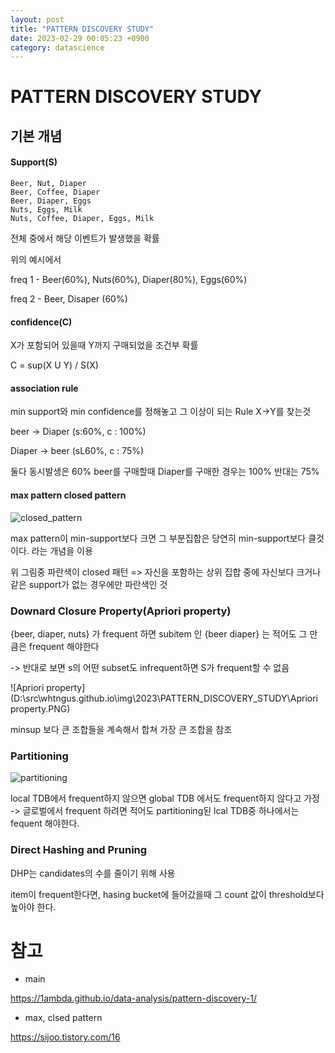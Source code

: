 ```yaml
---
layout: post
title: "PATTERN DISCOVERY STUDY"
date: 2023-02-29 00:05:23 +0900
category: datascience
---
```


# PATTERN DISCOVERY STUDY

## 기본 개념

#### Support(S)

```
Beer, Nut, Diaper
Beer, Coffee, Diaper
Beer, Diaper, Eggs
Nuts, Eggs, Milk
Nuts, Coffee, Diaper, Eggs, Milk
```

전체 중에서 해당 이벤트가 발생했을 확률 

위의 예시에서

freq 1 - Beer(60%), Nuts(60%), Diaper(80%), Eggs(60%)

freq 2 -  Beer, Disaper (60%)

#### confidence(C)

X가 포함되어 있을때 Y까지 구매되었을 조건부 확률

C = sup(X U Y) / S(X)

#### association rule

min support와 min confidence를 정해놓고 그 이상이 되는 Rule X->Y를 찾는것

beer -> Diaper (s:60%, c : 100%)  

Diaper -> beer (sL60%, c : 75%)

둘다 동시발생은 60%  beer를 구매할때 Diaper를 구매한 경우는 100% 반대는 75%

#### max pattern  closed pattern

![closed_pattern](D:\src\whtngus.github.io\img\2023\PATTERN_DISCOVERY_STUDY\closed_pattern.PNG)

max pattern이 min-support보다 크면 그 부분집합은 당연히 min-support보다 클것이다.  라는 개념을 이용 

위 그림중 파란색이 closed 패턴 =>  자신을 포함하는 상위 집합 중에 자신보다 크거나 같은 support가 없는 경우에만 파란색인 것

### Downard Closure Property(Apriori property)

{beer, diaper, nuts} 가 frequent 하면 subitem 인 {beer diaper} 는 적어도 그 만큼은 frequent 해야한다

-> 반대로 보면 s의 어떤 subset도 infrequent하면 S가 frequent할 수 없음

![Apriori property](D:\src\whtngus.github.io\img\2023\PATTERN_DISCOVERY_STUDY\Apriori property.PNG)

minsup 보다 큰 조합들을 계속해서 합쳐 가장 큰 조합을 참조 

### Partitioning

![partitioning](D:\src\whtngus.github.io\img\2023\PATTERN_DISCOVERY_STUDY\partitioning.PNG)

local TDB에서 frequent하지 않으면 global TDB 에서도 frequent하지 않다고 가정 -> 글로벌에서 frequent 하려면 적어도 partitioning된 lcal TDB중 하나에서는 fequent 해야한다.

### Direct Hashing and Pruning

DHP는 candidates의 수를 줄이기 위해 사용 

item이 frequent한다면, hasing bucket에 들어갔을때 그 count 값이 threshold보다 높아야 한다.








 



# 참고

- main

https://1ambda.github.io/data-analysis/pattern-discovery-1/

- max, clsed pattern

https://sijoo.tistory.com/16